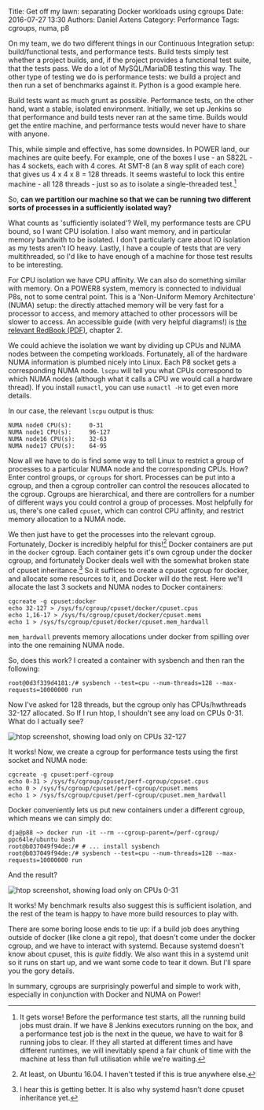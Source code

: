 Title: Get off my lawn: separating Docker workloads using cgroups
Date: 2016-07-27 13:30
Authors: Daniel Axtens
Category: Performance
Tags: cgroups, numa, p8

On my team, we do two different things in our Continuous Integration setup: build/functional tests, and performance tests. Build tests simply test whether a project builds, and, if the project provides a functional test suite, that the tests pass. We do a lot of MySQL/MariaDB testing this way. The other type of testing we do is performance tests: we build a project and then run a set of benchmarks against it. Python is a good example here.

Build tests want as much grunt as possible. Performance tests, on the other hand, want a stable, isolated environment. Initially, we set up Jenkins so that performance and build tests never ran at the same time. Builds would get the entire machine, and performance tests would never have to share with anyone.

This, while simple and effective, has some downsides. In POWER land, our machines are quite beefy. For example, one of the boxes I use - an S822L - has 4 sockets, each with 4 cores. At SMT-8 (an 8 way split of each core) that gives us 4 x 4 x 8 = 128 threads. It seems wasteful to lock this entire machine - all 128 threads - just so as to isolate a single-threaded test.[^1]

[^1]: It gets worse! Before the performance test starts, all the running build jobs must drain. If we have 8 Jenkins executors running on the box, and a performance test job is the next in the queue, we have to wait for 8 running jobs to clear. If they all started at different times and have different runtimes, we will inevitably spend a fair chunk of time with the machine at less than full utilisation while we're waiting.

So, **can we partition our machine so that we can be running two different sorts of processes in a sufficiently isolated way?**

What counts as 'sufficiently isolated'? Well, my performance tests are CPU bound, so I want CPU isolation. I also want memory, and in particular memory bandwith to be isolated. I don't particularly care about IO isolation as my tests aren't IO heavy. Lastly, I have a couple of tests that are very multithreaded, so I'd like to have enough of a machine for those test results to be interesting.

For CPU isolation we have CPU affinity. We can also do something similar with memory. On a POWER8 system, memory is connected to individual P8s, not to some central point. This is a 'Non-Uniform Memory Architecture' (NUMA) setup: the directly attached memory will be very fast for a processor to access, and memory attached to other processors will be slower to access. An accessible guide (with very helpful diagrams!) is [the relevant RedBook (PDF)](http://www.redbooks.ibm.com/redpapers/pdfs/redp5098.pdf), chapter 2.

We could achieve the isolation we want by dividing up CPUs and NUMA nodes between the competing workloads. Fortunately, all of the hardware NUMA information is plumbed nicely into Linux. Each P8 socket gets a corresponding NUMA node. `lscpu` will tell you what CPUs correspond to which NUMA nodes (although what it calls a CPU we would call a hardware thread). If you install `numactl`, you can use `numactl -H` to get even more details.

In our case, the relevant `lscpu` output is thus:

```
NUMA node0 CPU(s):     0-31
NUMA node1 CPU(s):     96-127
NUMA node16 CPU(s):    32-63
NUMA node17 CPU(s):    64-95
```

Now all we have to do is find some way to tell Linux to restrict a group of processes to a particular NUMA node and the corresponding CPUs. How? Enter control groups, or `cgroups` for short. Processes can be put into a cgroup, and then a cgroup controller can control the resouces allocated to the cgroup. Cgroups are hierarchical, and there are controllers for a number of different ways you could control a group of processes. Most helpfully for us, there's one called `cpuset`, which can control CPU affinity, and restrict memory allocation to a NUMA node.

We then just have to get the processes into the relevant cgroup. Fortunately, Docker is incredibly helpful for this![^2] Docker containers are put in the `docker` cgroup. Each container gets it's own cgroup under the docker cgroup, and fortunately Docker deals well with the somewhat broken state of cpuset inheritance.[^3] So it suffices to create a cpuset cgroup for docker, and allocate some resources to it, and Docker will do the rest. Here we'll allocate the last 3 sockets and NUMA nodes to Docker containers:

```shell
cgcreate -g cpuset:docker
echo 32-127 > /sys/fs/cgroup/cpuset/docker/cpuset.cpus
echo 1,16-17 > /sys/fs/cgroup/cpuset/docker/cpuset.mems
echo 1 > /sys/fs/cgroup/cpuset/docker/cpuset.mem_hardwall
```

`mem_hardwall` prevents memory allocations under docker from spilling over into the one remaining NUMA node.

So, does this work? I created a container with sysbench and then ran the following:

```shell
root@0d3f339d4181:/# sysbench --test=cpu --num-threads=128 --max-requests=10000000 run
```

Now I've asked for 128 threads, but the cgroup only has CPUs/hwthreads 32-127 allocated. So If I run htop, I shouldn't see any load on CPUs 0-31. What do I actually see?

![htop screenshot, showing load only on CPUs 32-127](/images/dja/cgroup1.png)

It works! Now, we create a cgroup for performance tests using the first socket and NUMA node:

```shell
cgcreate -g cpuset:perf-cgroup
echo 0-31 > /sys/fs/cgroup/cpuset/perf-cgroup/cpuset.cpus
echo 0 > /sys/fs/cgroup/cpuset/perf-cgroup/cpuset.mems
echo 1 > /sys/fs/cgroup/cpuset/perf-cgroup/cpuset.mem_hardwall
```

Docker conveniently lets us put new containers under a different cgroup, which means we can simply do:

```shell
dja@p88 ~> docker run -it --rm --cgroup-parent=/perf-cgroup/ ppc64le/ubuntu bash
root@b037049f94de:/# # ... install sysbench
root@b037049f94de:/# sysbench --test=cpu --num-threads=128 --max-requests=10000000 run
```

And the result?

![htop screenshot, showing load only on CPUs 0-31](/images/dja/cgroup2.png)

It works! My benchmark results also suggest this is sufficient isolation, and the rest of the team is happy to have more build resources to play with.

There are some boring loose ends to tie up: if a build job does anything outside of docker (like clone a git repo), that doesn't come under the docker cgroup, and we have to interact with systemd. Because systemd doesn't know about cpuset, this is _quite_ fiddly. We also want this in a systemd unit so it runs on start up, and we want some code to tear it down. But I'll spare you the gory details.

In summary, cgroups are surprisingly powerful and simple to work with, especially in conjunction with Docker and NUMA on Power!

[^2]: At least, on Ubuntu 16.04. I haven't tested if this is true anywhere else.

[^3]: I hear this is getting better. It is also why systemd hasn't done cpuset inheritance yet.




